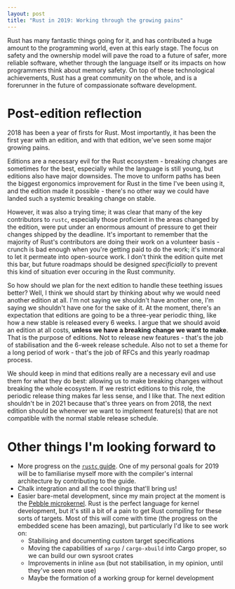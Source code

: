 ```yaml
---
layout: post
title: "Rust in 2019: Working through the growing pains"
---
```


Rust has many fantastic things going for it, and has contributed a huge amount
to the programming world, even at this early stage. The focus on safety and the
ownership model will pave the road to a future of safer, more reliable
software, whether through the language itself or its impacts on how programmers
think about memory safety. On top of these technological achievements, Rust has
a great community on the whole, and is a forerunner in the future of
compassionate software development.

# Post-edition reflection
2018 has been a year of firsts for Rust. Most importantly, it has been the
first year with an edition, and with that edition, we've seen some major
growing pains.

Editions are a necessary evil for the Rust ecosystem - breaking changes are
sometimes for the best, especially while the language is still young, but
editions also have major downsides. The move to uniform paths has been the biggest
ergonomics improvement for Rust in the time I've been using it, and the edition
made it possible - there's no other way we could have landed such a
systemic breaking change on stable.

However, it was also a trying time; it was clear that many of the key
contributors to `rustc`, especially those proficient in the areas changed by
the edition, were put under an enormous amount of pressure to get their changes
shipped by the deadline. It's important to remember that the majority of Rust's
contributors are doing their work on a volunteer basis - crunch is bad enough
when you're getting paid to do the work; it's immoral to let it permeate into
open-source work. I don't think the edition quite met this bar, but future
roadmaps should be designed *specificially* to prevent this kind of situation
ever occuring in the Rust community.

So how should we plan for the next edition to handle these teething issues
better? Well, I think we should start by thinking about why we would need
another edition at all. I'm not saying we shouldn't have another one, I'm
saying we shouldn't have one for the sake of it. At the moment, there's an
expectation that editions are going to be a three-year periodic thing, like
how a new stable is released every 6 weeks. I argue that we should avoid an edition
at all costs, **unless we have a breaking change we want to make**.
That is the purpose of editions. Not to release new features - that's the job of
stabilisation and the 6-week release schedule. Also not to set a theme for a long period
of work - that's the job of RFCs and this yearly roadmap process.

We should keep in mind that editions really are a necessary evil and use them for what
they do best: allowing us to make breaking changes without breaking the whole ecosystem.
If we restrict editions to this role, the periodic release thing makes far less sense, and
I like that. The next edition shouldn't be in 2021 because that's three years on from 2018,
the next edition should be whenever we want to implement feature(s) that are not compatible
with the normal stable release schedule.

# Other things I'm looking forward to
* More progress on the [`rustc` guide](https://rust-lang.github.io/rustc-guide/). One of my personal
goals for 2019 will be to familiarise myself more with the compiler's internal architecture by contributing to the guide.
* Chalk integration and all the cool things that'll bring us!
* Easier bare-metal development, since my main project at the moment is the [Pebble microkernel](https://github.com/IsaacWoods/pebble).
Rust is the perfect language for kernel development, but it's still a bit of a pain to get Rust
compiling for these sorts of targets. Most of this will come with time (the progress on the embedded scene has been amazing), but particularly I'd like to see work on:
    * Stabilising and documenting custom target specifications
    * Moving the capabilities of `xargo` / `cargo-xbuild` into Cargo proper, so we can build our own sysroot crates
    * Improvements in inline `asm` (but not stabilisation, in my opinion, until they've seen more use)
    * Maybe the formation of a working group for kernel development
